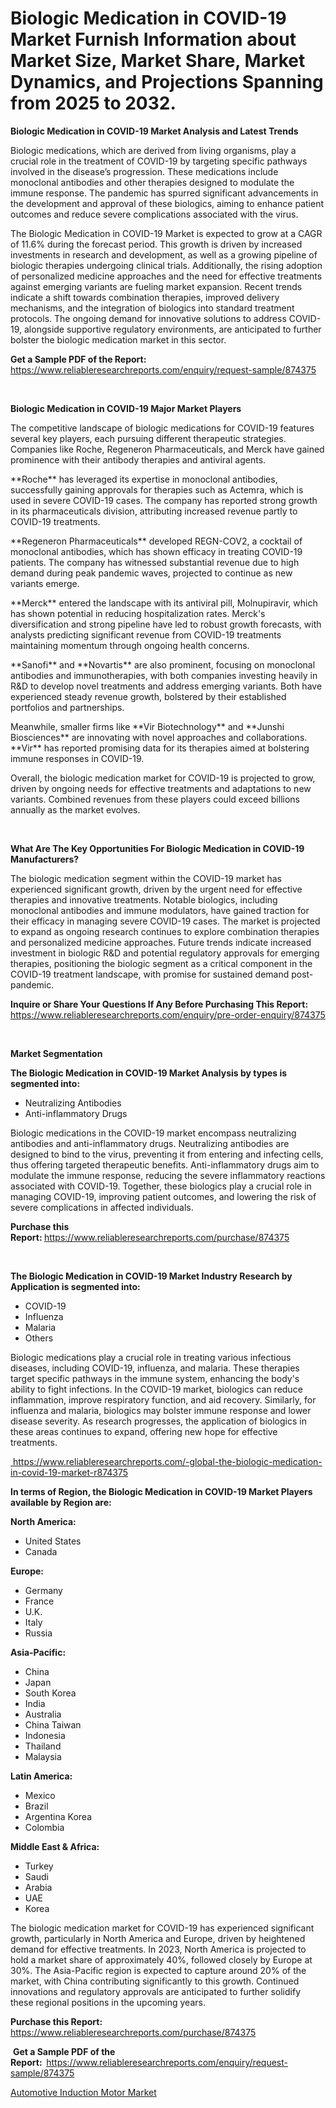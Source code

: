 <p><h1>Biologic Medication in COVID-19 Market Furnish Information about Market Size, Market Share, Market Dynamics, and Projections Spanning from 2025 to 2032.</h1></p><p><strong>Biologic Medication in COVID-19 Market Analysis and Latest Trends</strong></p>
<p><p>Biologic medications, which are derived from living organisms, play a crucial role in the treatment of COVID-19 by targeting specific pathways involved in the disease’s progression. These medications include monoclonal antibodies and other therapies designed to modulate the immune response. The pandemic has spurred significant advancements in the development and approval of these biologics, aiming to enhance patient outcomes and reduce severe complications associated with the virus.</p><p>The Biologic Medication in COVID-19 Market is expected to grow at a CAGR of 11.6% during the forecast period. This growth is driven by increased investments in research and development, as well as a growing pipeline of biologic therapies undergoing clinical trials. Additionally, the rising adoption of personalized medicine approaches and the need for effective treatments against emerging variants are fueling market expansion. Recent trends indicate a shift towards combination therapies, improved delivery mechanisms, and the integration of biologics into standard treatment protocols. The ongoing demand for innovative solutions to address COVID-19, alongside supportive regulatory environments, are anticipated to further bolster the biologic medication market in this sector.</p></p>
<p><strong>Get a Sample PDF of the Report:&nbsp;</strong> <a href="https://www.reliableresearchreports.com/enquiry/request-sample/874375?utm_campaign=2279&utm_medium=2&utm_source=Github&utm_content=ia&utm_term=30032025&utm_id=biologic-medication-in-covid-19">https://www.reliableresearchreports.com/enquiry/request-sample/874375</a></p>
<p>&nbsp;</p>
<p><strong>Biologic Medication in COVID-19 Major Market Players</strong></p>
<p><p>The competitive landscape of biologic medications for COVID-19 features several key players, each pursuing different therapeutic strategies. Companies like Roche, Regeneron Pharmaceuticals, and Merck have gained prominence with their antibody therapies and antiviral agents.</p><p>**Roche** has leveraged its expertise in monoclonal antibodies, successfully gaining approvals for therapies such as Actemra, which is used in severe COVID-19 cases. The company has reported strong growth in its pharmaceuticals division, attributing increased revenue partly to COVID-19 treatments.</p><p>**Regeneron Pharmaceuticals** developed REGN-COV2, a cocktail of monoclonal antibodies, which has shown efficacy in treating COVID-19 patients. The company has witnessed substantial revenue due to high demand during peak pandemic waves, projected to continue as new variants emerge.</p><p>**Merck** entered the landscape with its antiviral pill, Molnupiravir, which has shown potential in reducing hospitalization rates. Merck's diversification and strong pipeline have led to robust growth forecasts, with analysts predicting significant revenue from COVID-19 treatments maintaining momentum through ongoing health concerns.</p><p>**Sanofi** and **Novartis** are also prominent, focusing on monoclonal antibodies and immunotherapies, with both companies investing heavily in R&D to develop novel treatments and address emerging variants. Both have experienced steady revenue growth, bolstered by their established portfolios and partnerships.</p><p>Meanwhile, smaller firms like **Vir Biotechnology** and **Junshi Biosciences** are innovating with novel approaches and collaborations. **Vir** has reported promising data for its therapies aimed at bolstering immune responses in COVID-19.</p><p>Overall, the biologic medication market for COVID-19 is projected to grow, driven by ongoing needs for effective treatments and adaptations to new variants. Combined revenues from these players could exceed billions annually as the market evolves.</p></p>
<p>&nbsp;</p>
<p><strong>What Are The Key Opportunities For Biologic Medication in COVID-19 Manufacturers?</strong></p>
<p><p>The biologic medication segment within the COVID-19 market has experienced significant growth, driven by the urgent need for effective therapies and innovative treatments. Notable biologics, including monoclonal antibodies and immune modulators, have gained traction for their efficacy in managing severe COVID-19 cases. The market is projected to expand as ongoing research continues to explore combination therapies and personalized medicine approaches. Future trends indicate increased investment in biologic R&D and potential regulatory approvals for emerging therapies, positioning the biologic segment as a critical component in the COVID-19 treatment landscape, with promise for sustained demand post-pandemic.</p></p>
<p><strong>Inquire or Share Your Questions If Any Before Purchasing This Report:</strong> <a href="https://www.reliableresearchreports.com/enquiry/pre-order-enquiry/874375?utm_campaign=2279&utm_medium=2&utm_source=Github&utm_content=ia&utm_term=30032025&utm_id=biologic-medication-in-covid-19">https://www.reliableresearchreports.com/enquiry/pre-order-enquiry/874375</a></p>
<p>&nbsp;</p>
<p><strong>Market Segmentation</strong></p>
<p><strong>The Biologic Medication in COVID-19 Market Analysis by types is segmented into:</strong></p>
<p><ul><li>Neutralizing Antibodies</li><li>Anti-inflammatory Drugs</li></ul></p>
<p><p>Biologic medications in the COVID-19 market encompass neutralizing antibodies and anti-inflammatory drugs. Neutralizing antibodies are designed to bind to the virus, preventing it from entering and infecting cells, thus offering targeted therapeutic benefits. Anti-inflammatory drugs aim to modulate the immune response, reducing the severe inflammatory reactions associated with COVID-19. Together, these biologics play a crucial role in managing COVID-19, improving patient outcomes, and lowering the risk of severe complications in affected individuals.</p></p>
<p><strong>Purchase this Report:&nbsp;</strong><a href="https://www.reliableresearchreports.com/purchase/874375?utm_campaign=2279&utm_medium=2&utm_source=Github&utm_content=ia&utm_term=30032025&utm_id=biologic-medication-in-covid-19">https://www.reliableresearchreports.com/purchase/874375</a></p>
<p>&nbsp;</p>
<p><strong>The Biologic Medication in COVID-19 Market Industry Research by Application is segmented into:</strong></p>
<p><ul><li>COVID-19</li><li>Influenza</li><li>Malaria</li><li>Others</li></ul></p>
<p><p>Biologic medications play a crucial role in treating various infectious diseases, including COVID-19, influenza, and malaria. These therapies target specific pathways in the immune system, enhancing the body's ability to fight infections. In the COVID-19 market, biologics can reduce inflammation, improve respiratory function, and aid recovery. Similarly, for influenza and malaria, biologics may bolster immune response and lower disease severity. As research progresses, the application of biologics in these areas continues to expand, offering new hope for effective treatments.</p></p>
<p><a href="https://www.reliableresearchreports.com/-global-the-biologic-medication-in-covid-19-market-r874375?utm_campaign=2279&utm_medium=2&utm_source=Github&utm_content=ia&utm_term=30032025&utm_id=biologic-medication-in-covid-19">&nbsp;https://www.reliableresearchreports.com/-global-the-biologic-medication-in-covid-19-market-r874375</a></p>
<p><strong>In terms of Region, the Biologic Medication in COVID-19 Market Players available by Region are:</strong></p>
<p>
    <p> <strong> North America: </strong>
        <ul>
            <li>United States</li>
            <li>Canada</li>
        </ul>
        </p> 
    <p> <strong> Europe: </strong>
        <ul>
            <li>Germany</li>
            <li>France</li>
            <li>U.K.</li>
            <li>Italy</li>
            <li>Russia</li>
        </ul>
        </p> 
    <p> <strong> Asia-Pacific: </strong>
        <ul>
            <li>China</li>
            <li>Japan</li>
            <li>South Korea</li>
            <li>India</li>
            <li>Australia</li>
            <li>China Taiwan</li>
            <li>Indonesia</li>
            <li>Thailand</li>
            <li>Malaysia</li>
        </ul>
        </p> 
    <p> <strong> Latin America: </strong>
        <ul>
            <li>Mexico</li>
            <li>Brazil</li>
            <li>Argentina Korea</li>
            <li>Colombia</li>
        </ul>
        </p> 
    <p> <strong> Middle East & Africa: </strong>
        <ul>
            <li>Turkey</li>
            <li>Saudi</li>
            <li>Arabia</li>
            <li>UAE</li>
            <li>Korea</li>
        </ul>
    </p>
    </p>
<p><p>The biologic medication market for COVID-19 has experienced significant growth, particularly in North America and Europe, driven by heightened demand for effective treatments. In 2023, North America is projected to hold a market share of approximately 40%, followed closely by Europe at 30%. The Asia-Pacific region is expected to capture around 20% of the market, with China contributing significantly to this growth. Continued innovations and regulatory approvals are anticipated to further solidify these regional positions in the upcoming years.</p></p>
<p><strong>Purchase this Report: </strong><a href="https://www.reliableresearchreports.com/purchase/874375?utm_campaign=2279&utm_medium=2&utm_source=Github&utm_content=ia&utm_term=30032025&utm_id=biologic-medication-in-covid-19">https://www.reliableresearchreports.com/purchase/874375</a></p>
<p>&nbsp;<strong>Get a Sample PDF of the Report:&nbsp;&nbsp;</strong><a href="https://www.reliableresearchreports.com/enquiry/request-sample/874375?utm_campaign=2279&utm_medium=2&utm_source=Github&utm_content=ia&utm_term=30032025&utm_id=biologic-medication-in-covid-19">https://www.reliableresearchreports.com/enquiry/request-sample/874375</a></p>
<p><strong></strong></p>
<p><p><a href="https://github.com/NarcisoFerry/Market-Research-Report-List-2/blob/main/automotive-induction-motor-market.md?utm_campaign=2279&utm_medium=2&utm_source=Github&utm_content=ia&utm_term=30032025&utm_id=biologic-medication-in-covid-19">Automotive Induction Motor Market</a></p></p>